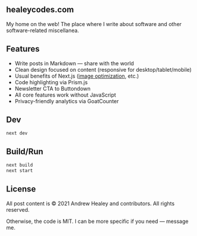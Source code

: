 ## healeycodes.com

My home on the web! The place where I write about software and other software-related miscellanea.

## Features

- Write posts in Markdown — share with the world
- Clean design focused on content (responsive for desktop/tablet/mobile)
- Usual benefits of Next.js ([image optimization](https://nextjs.org/docs/basic-features/image-optimization), etc.)
- Code highlighting via Prism.js
- Newsletter CTA to Buttondown
- All core features work without JavaScript
- Privacy-friendly analytics via GoatCounter

## Dev

```
next dev
```

## Build/Run

```bash
next build
next start
```

## License

All post content is © 2021 Andrew Healey and contributors. All rights reserved.

Otherwise, the code is MIT. I can be more specific if you need — message me.
